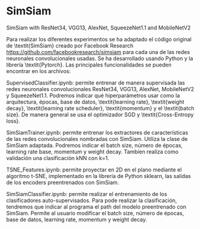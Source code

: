 # SimSiam
SimSiam with ResNet34, VGG13, AlexNet, SqueezeNet1.1 and MobileNetV2

Para realizar los diferentes experimentos se ha adaptado el código original de \textit{SimSiam} creado por Facebook Research https://github.com/facebookresearch/simsiam para cada una de las redes neuronales convolucionales usadas. Se ha desarrollado usando Python y la librería \textit{Pytorch}. Las principales funcionalidades se pueden encontrar en los archivos:

SupervisedClassifier.ipynb: permite entrenar de manera supervisada las redes neuronales convolucionales ResNet34, VGG13, AlexNet, MobileNetV2 y SqueezeNet1.1. Podremos indicar qué hiperparámetros usar como la arquitectura, épocas, base de datos, \textit{learning rate}, \textit{weight decay}, \textit{learning rate scheduler}, \textit{momentum} y el \textit{batch size}. De manera general se usa el optimizador SGD y \textit{Cross-Entropy loss}.

SimSiamTrainer.ipynb: permite entrenar los extractores de características de las redes convolucionales nombradas con SimSiam. Utiliza la clase de SimSiam adaptada. Podremos indicar el batch size, número de épocas, learning rate base, momentum y weight decay. Tambíen realiza como validación una clasificación kNN con k=1.

TSNE_Features.ipynb: permite proyectar en 2D en el plano mediante el algoritmo t-SNE, implementado en la librería de Python sklearn, las salidas de los encoders preentrenados con SimSiam.

SimSiamClassifier.ipynb: permite realizar el entrenamiento de los clasificadores auto-supervisados. Para pode realizar la clasificación, tendremos que indicar al programa el path del modelo preentrenado con SimSiam. Permite al usuario modificar el batch size, número de épocas, base de datos, learning rate, momentum y weight decay.
